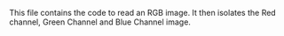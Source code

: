 This file contains the code to read an RGB image.
It then isolates the Red channel, Green Channel and Blue Channel image.
